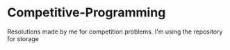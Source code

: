 # Competitive-Programming
 
Resolutions made by me for competition problems. I'm using the repository for storage
